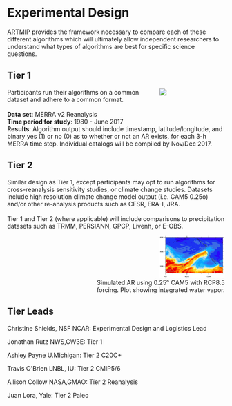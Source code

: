 # Experimental Design
ARTMIP provides the framework necessary to compare each of these different algorithms which will ultimately allow independent researchers to understand what types of algorithms are best for specific science questions.

## Tier 1

<img align="right" src="https://github.com/brmy4086/ARTMIP/blob/63b2bd6590e6c8eb2e6ab928b63084ea3b6d2784/book/images/Experimental01-MERRA-2.jpeg" width="30%">

<!---<img align="right" src="images/Experimental01-MERRA-2.jpeg" width="30%">--->
Participants run their algorithms on a common dataset and adhere to a common format.<br><br>
<b>Data set</b>: MERRA v2 Reanalysis<br>
<b>Time period for study</b>: 1980 - June 2017<br>
<b>Results</b>: Algorithm output should include timestamp, latitude/longitude, and binary yes (1) or no (0) as to whether or not an AR exists, for each 3-h MERRA time step. Individual catalogs will be compiled by Nov/Dec 2017.<br>

## Tier 2
Similar design as Tier 1, except participants may opt to run algorithms for cross-reanalysis sensitivity studies, or climate change studies. Datasets include high resolution climate change model output (i.e. CAM5 0.25o) and/or other re-analysis products such as CFSR, ERA-I, JRA.<br><br>
Tier 1 and Tier 2 (where applicable) will include comparisons to precipitation datasets such as TRMM, PERSIANN, GPCP, Livenh, or E-OBS.<br>
<p align="right" width="31%">
  <img src="images/Experimental02-AR-CAM5.jpeg" width="30%"><br>
  Simulated AR using 0.25° CAM5 with RCP8.5 <br>forcing. Plot showing integrated water vapor.
</p>

## Tier Leads
Christine Shields, NSF NCAR: Experimental Design and Logistics Lead

Jonathan Rutz NWS,CW3E: Tier 1

Ashley Payne U.Michigan: Tier 2 C20C+

Travis O'Brien LNBL, IU: Tier 2 CMIP5/6

Allison Collow NASA,GMAO:  Tier 2 Reanalysis

Juan Lora, Yale:  Tier 2 Paleo
